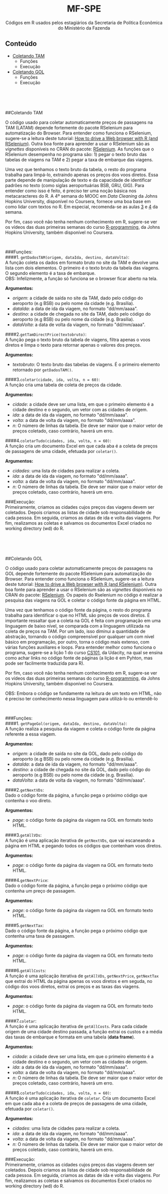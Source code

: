 <h1 align="center">MF-SPE</h1>
<p align="center">
  Códigos em R usados pelos estagiários da Secretaria de Política Econômica do Ministério da Fazenda
</p>


## Conteúdo

- [Coletando TAM](#coletando-tam)
  - Funções
  - Execução
- [Coletando GOL](#coletando-gol)
  - Funções
  - Execução

<br />
<br />
<br />

##Coletando TAM

O código usado para coletar automaticamente preços de passagens na TAM (LATAM) depende fortemente do pacote RSelenium para automatização do Browser. Para entender como funciona o RSelenium, sugere-se a leitura deste tutorial: [How to drive a Web browser with R (and RSelenium)][1]. Outra boa fonte para aprender a usar o RSelenium são as *vignettes* disponíveis no CRAN do pacote: [RSelenium][2]. As funções que o RSelenium desempenha no programa são: 1) pegar o texto bruto das tabelas de viagens na TAM e 2) pegar a taxa de embarque das viagens.  
  
Uma vez que tenhamos o texto bruto da tabela, o resto do programa trabalha para limpá-lo, extraindo apenas os preços dos voos diretos. Essa parte depende de manipulação de texto e da capacidade de identificar padrões no texto (como siglas aeroportuárias BSB, GRU, GIG). Para entender como isso é feito, é preciso ter uma noção básica nos metacaracteres do R. A 4º semana do MOOC em *Data Cleaning* da Johns Hopkins University, disponível no Coursera, fornece uma boa base em como lidar com textos no R. Em especial, recomenda-se as aulas [3][3] e [4][4] da semana.  
  
Por fim, caso você não tenha nenhum conhecimento em R, sugere-se ver os vídeos das duas primeiras semanas do curso [R-programming][5], da Johns Hopkins University, também disponível no Coursera.

[1]: http://www.computerworld.com/article/2971265/application-development/how-to-drive-a-web-browser-with-r-and-rselenium.html
[2]: https://cran.rstudio.com/web/packages/RSelenium/
[3]: https://d3c33hcgiwev3.cloudfront.net/_b3fbe6648dadbb7be034ad5fb60fe438_04_02_regularExpressions.pdf?Expires=1463788800&Signature=OfL0JyB~mg6lY~wujE3ZCVGHZ2ubjLPFs8-aSSCgOy9M8~6I9LRVhvd-wUibfCJvJY-b6dJDOa5lGtJLCqMY62Z43dffRDv1vwTk-Xwc6XBr29Kc~tEhVECz7kfJPj5AUX6ByOW~Tm2JpSsRj~io~ohfp80EYt7cJKAhzpGAIaE_&Key-Pair-Id=APKAJLTNE6QMUY6HBC5A
[4]: https://d3c33hcgiwev3.cloudfront.net/_e8959793d0eb07f2390ff487700daf5f_04_03_regularExpressionsII.pdf?Expires=1463788800&Signature=Cl-JQ3u-93Spipah1Spjvy1TuhXdw-OE9uTABIlYXOpJGsVNtlmK7RIae0xD2GpWTgrMB2qM64oHxfoDnTI0e73mKsyEeamd4yBxOH91~0445bZOqjhTNmrBiX~DmqQYyTMqJ0q1MNop0MjCrAz89M1jnMupHeX3JcWjcKL06x4_&Key-Pair-Id=APKAJLTNE6QMUY6HBC5A
[5]: https://www.coursera.org/learn/r-programming/home/welcome
  
<br />

###Funções:  
####1. `getDadosTAM(origem, dataIda, destino, dataVolta)`:  
A função coleta os dados em formato bruto no site da TAM e devolve uma lista com dois elementos.
O primeiro é o texto bruto da tabela das viagens. O segundo elemento é a taxa de embarque.  
OBS: Infelizmente, a função só funciona se o browser ficar aberto na tela.  
  
**Argumentos:**  
  * *origem*: a cidade de saída no site da TAM, dado pelo código do aeroporto (e.g BSB) ou pelo nome da cidade (e.g. Brasília).  
  * *dataIda*: a data de ida da viagem, no formato "dd/mm/aaaa".  
  * *destino*: a cidade de chegada no site da TAM, dado pelo código do aeroporto (e.g BSB) ou pelo nome da cidade (e.g. Brasília).  
  * *dataVolta*: a data de volta da viagem, no formato "dd/mm/aaaa".  
  
####2.`getTamDirectPrice(textobruto)`:  
A função pega o texto bruto da tabela de viagens, filtra apenas o voos diretos e limpa o texto para retornar apenas o valores dos preços.  
  
**Argumentos:**  
  * *textobruto*: O texto bruto das tabelas de viagens. É o primeiro elemento retornado por `getDadosTAM()`.  
  
####3.`coletar(cidade, ida, volta, n = 60)`:   
A função cria uma tabela de coleta de preços da cidade.  
  
**Argumentos:**  
  * *cidade*: a cidade deve ser uma lista, em que o primeiro elemento é a cidade destino e o segundo, um vetor com as cidades de origem.  
  * *ida*: a data de ida da viagem, no formato "dd/mm/aaaa".  
  * *volta*: a data de volta da viagem, no formato "dd/mm/aaaa".  
  * *n*: O número de linhas da tabela. Ele deve ser maior que o maior vetor de preços coletado, caso contrário, haverá um erro.   
  
####4.`coletarTudo(cidades, ida, volta, n = 60)`:   
A função cria um documento Excel em que cada aba é a coleta de preços de passagens de uma cidade, efetuada por `coletar()`.  
  
**Argumentos:**  
  * *cidades*: uma lista de cidades para realizar a coleta.  
  * *ida*: a data de ida da viagem, no formato "dd/mm/aaaa".  
  * *volta*: a data de volta da viagem, no formato "dd/mm/aaaa".  
  * *n*: O número de linhas da tabela. Ele deve ser maior que o maior vetor de preços coletado, caso contrário, haverá um erro.  
  
###Execução:   
Primeiramente, criamos as cidades cujos preços das viagens devem ser coletados.
Depois criamos as listas de cidade sob responsabilidade de cada pessoa. Em seguida, criamos as datas de ida e volta das viagens.
Por fim, realizamos as coletas e salvamos os documentos Excel criados no working directory (wd) do R.

<br />
<br />
<br />

##Coletando GOL

O código usado para coletar automaticamente preços de passagens na GOL depende fortemente do pacote RSelenium para automatização do Browser. Para entender como funciona o RSelenium, sugere-se a leitura deste tutorial: [How to drive a Web browser with R (and RSelenium)][1]. Outra boa fonte para aprender a usar o RSelenium são as *vignettes* disponíveis no CRAN do pacote: [RSelenium][2].  Os papeis do Rselenium no código é realizar a pesquisa das viagens na GOL e coletar o código fonte da página em HTML.  
  
Uma vez que tenhamos o código fonte da página, o resto do programa trabalha para identificar o que no HTML são preços de voos diretos. É importante ressaltar que a coleta na GOL é feita com programação em uma linguagem de baixo nível, se comparada com a linguagem utilizada na coleta de preços na TAM. Por um lado, isso diminui a quantidade de abstração, tornando o código compreensível por qualquer um com nível básico em programação, por outro, torna o código mais extenso, com várias funções auxiliares e loops. Para entender melhor como funciona o programa, sugere-se a lição 1 do curso [CS101][6], da Udacity, na qual se ensina como achar links no código fonte de páginas (a lição é em Pyhton, mas pode ser facilmente traduzida para R).
  
Por fim, caso você não tenha nenhum conhecimento em R, sugere-se ver os vídeos das duas primeiras semanas do curso [R-programming][5], da Johns Hopkins University, também disponível no Coursera.  
  
OBS: Embora o código se fundamente na leitura de um texto em HTML, não é preciso ter conhecimento nessa linguagem para utilizá-lo ou entendê-lo

[6]: https://classroom.udacity.com/courses/cs101/lessons/

<br />

###Funções:  
####1. `getPageGol(origem, dataIda, destino, dataVolta)`:  
A função realiza a pesquisa da viagem e coleta o código fonte da página referente a essa viagem.  
  
**Argumentos:**  
  * *origem*: a cidade de saída no site da GOL, dado pelo código do aeroporto (e.g BSB) ou pelo nome da cidade (e.g. Brasília).  
  * *dataIda*: a data de ida da viagem, no formato "dd/mm/aaaa".  
  * *destino*: a cidade de chegada no site da GOL, dado pelo código do aeroporto (e.g BSB) ou pelo nome da cidade (e.g. Brasília).  
  * *dataVolta*: a data de volta da viagem, no formato "dd/mm/aaaa".  
  

####2.`getNextVDs`:  
Dado o código fonte da página, a função pega o próximo código que contenha o voo direto.  
  
**Argumentos:**  
  * *page*: o código fonte da página da viagem na GOL em formato texto HTML.  
  

####3.`getAllVDs`:  
A função é uma aplicação iterativa de `getNextVDs`, que vai escaneando a página em HTML e pegando todos os códigos que contenham voos diretos.  
  
**Argumentos:**  
  * *page*: o código fonte da página da viagem na GOL em formato texto HTML.  
  

####4.`getNextPrice`:  
Dado o código fonte da página, a função pega o próximo código que contenha um preço de passagem.  
  
**Argumentos:**  
  * *page*: o código fonte da página da viagem na GOL em formato texto HTML.  
  

####5.`getNextTax`:  
Dado o código fonte da página, a função pega o próximo código que contenha uma taxa de passagem.  
  
**Argumentos:**  
  * *page*: o código fonte da página da viagem na GOL em formato texto HTML.  
  

####6.`getAllCosts`:  
A função é uma aplicação iterativa de `getAllVDs`, `getNextPrice`, `getNextTax` que extrai do HTML da página apenas os voos diretos e em seguda, no código dos voos diretos, extrai os preços e as taxas das viagens.  
  
**Argumentos:**  
  * *page*: o código fonte da página da viagem na GOL em formato texto HTML.  
  

####7.`coletar`:  
A função é uma aplicação iterativa de `getAllCosts`. Para cada cidade origem de uma cidade destino passada, a função extrai os custos e a média das taxas de embarque e formata em uma tabela (**data frame**).  
  
**Argumentos:**  
  * *cidade*: a cidade deve ser uma lista, em que o primeiro elemento é a cidade destino e o segundo, um vetor com as cidades de origem.  
  * *ida*: a data de ida da viagem, no formato "dd/mm/aaaa".  
  * *volta*: a data de volta da viagem, no formato "dd/mm/aaaa".  
  * *n*: O número de linhas da tabela. Ele deve ser maior que o maior vetor de preços coletado, caso contrário, haverá um erro.  
  

####8.`coletarTudo(cidades, ida, volta, n = 60)`:   
A função é uma aplicação iterativa de `coletar`. Cria um documento Excel em que cada aba é a coleta de preços de passagens de uma cidade, efetuada por `coletar()`.  
  
**Argumentos:**  
  * *cidades*: uma lista de cidades para realizar a coleta.  
  * *ida*: a data de ida da viagem, no formato "dd/mm/aaaa".  
  * *volta*: a data de volta da viagem, no formato "dd/mm/aaaa".  
  * *n*: O número de linhas da tabela. Ele deve ser maior que o maior vetor de preços coletado, caso contrário, haverá um erro.  
  

###Execução:   
Primeiramente, criamos as cidades cujos preços das viagens devem ser coletados.
Depois criamos as listas de cidade sob responsabilidade de cada pessoa. Em seguida, criamos as datas de ida e volta das viagens.
Por fim, realizamos as coletas e salvamos os documentos Excel criados no working directory (wd) do R.

<br />
<br />
<br />



  


